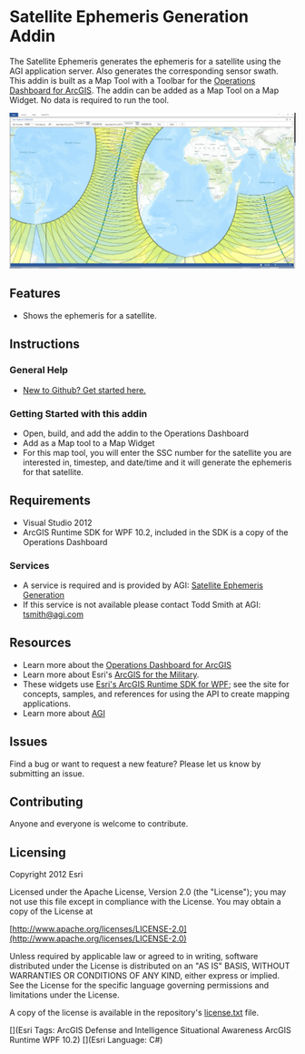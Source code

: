 # Satellite Ephemeris Generation Addin

The Satellite Ephemeris  generates the ephemeris for a satellite using the AGI application server. Also generates the corresponding sensor swath.  This addin is built as a Map Tool with a Toolbar for the [Operations Dashboard for ArcGIS](http://resources.arcgis.com/en/operations-dashboard/).  The addin can be added as a Map Tool on a Map Widget.  No data is required to run the tool.

![Image of Operations Dashboard]( Screenshot.PNG "solutions-widgets-wpf")

## Features

* Shows the ephemeris for a satellite.

## Instructions

### General Help

* [New to Github? Get started here.](http://htmlpreview.github.com/?https://github.com/Esri/esri.github.com/blob/master/help/esri-getting-to-know-github.html)

### Getting Started with this addin
* Open, build, and add the addin to the Operations Dashboard
* Add as a Map tool to a Map Widget
* For this map tool, you will enter the SSC number for the satellite you are interested in, timestep, and date/time and it will generate the ephemeris for that satellite.

## Requirements

* Visual Studio 2012
* ArcGIS Runtime SDK for WPF 10.2, included in the SDK is a copy of the Operations Dashboard
 
### Services

* A service is required and is provided by AGI: [Satellite Ephemeris Generation](http://ec2-107-20-210-202.compute-1.amazonaws.com:6080/arcgis/rest/services/STKServer/SatelliteEphemerisGeneration/GPServer/Satellite%20Ephemeris%20Generation)
* If this service is not available please contact Todd Smith at AGI: tsmith@agi.com

## Resources

* Learn more about the [Operations Dashboard for ArcGIS](http://resources.arcgis.com/en/operations-dashboard/)
* Learn more about Esri's [ArcGIS for the Military](http://solutions.arcgis.com/military/).
* These widgets use [Esri's ArcGIS Runtime SDK for WPF](http://resources.arcgis.com/en/communities/runtime-wpf/);
see the site for concepts, samples, and references for using the API to create mapping applications.
* Learn more about [AGI](http://www.agi.com/default.aspx)


## Issues

Find a bug or want to request a new feature?  Please let us know by submitting an issue.

## Contributing

Anyone and everyone is welcome to contribute.

## Licensing

Copyright 2012 Esri

Licensed under the Apache License, Version 2.0 (the "License");
you may not use this file except in compliance with the License.
You may obtain a copy of the License at

   [http://www.apache.org/licenses/LICENSE-2.0](http://www.apache.org/licenses/LICENSE-2.0)

Unless required by applicable law or agreed to in writing, software
distributed under the License is distributed on an "AS IS" BASIS,
WITHOUT WARRANTIES OR CONDITIONS OF ANY KIND, either express or implied.
See the License for the specific language governing permissions and
limitations under the License.

A copy of the license is available in the repository's
[license.txt](license.txt) file.


[](Esri Tags: ArcGIS Defense and Intelligence Situational Awareness ArcGIS Runtime WPF 10.2)
[](Esri Language: C#)